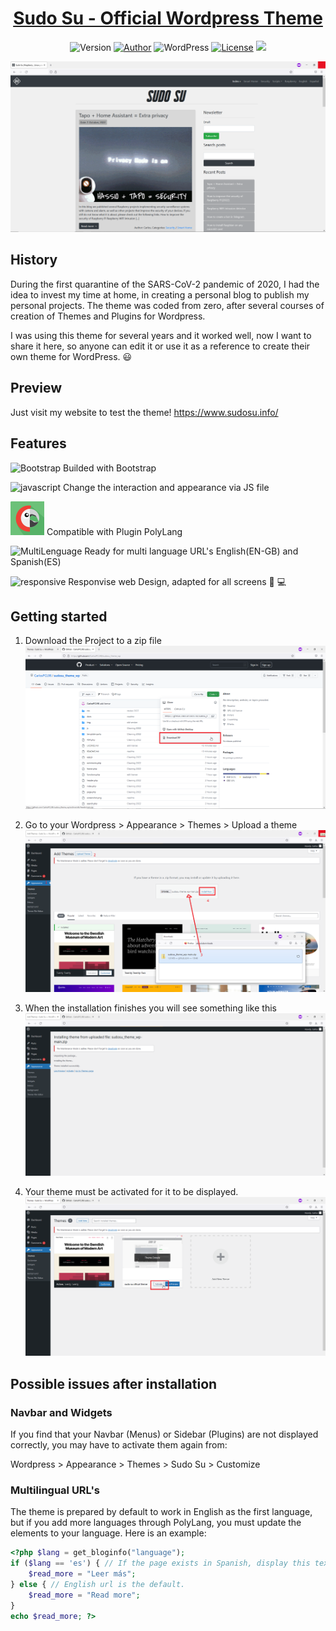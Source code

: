 <h1 align="center"><a href="https://www.sudosu.info" target="_blank">Sudo Su - Official Wordpress Theme</a></h1>

<p align="center">
<img alt="Version" src="https://img.shields.io/badge/version-1.3-3f51b5.svg?style=flat-square"/>
<a href="https://www.sudosu.info/"><img alt="Author" src="https://img.shields.io/badge/author-Carlos-red.svg?style=flat-square"/></a>
<img alt="WordPress" src="https://img.shields.io/badge/WordPress-5.0%2B-blue.svg?style=flat-square"/>
<a href="https://github.com/yrccondor/mdx/blob/master/LICENSE"><img alt="License" src="https://img.shields.io/badge/license-GPL%20V3.0-orange.svg?style=flat-square"/></a>
<a href="https://app.fossa.io/projects/git%2Bgithub.com%2Fyrccondor%2Fmdx?ref=badge_shield" alt="FOSSA Status"><img src="https://app.fossa.io/api/projects/git%2Bgithub.com%2Fyrccondor%2Fmdx.svg?type=shield"/></a>
</p>

![screenshot.png](docs/screenshot.png)

## History

During the first quarantine of the SARS-CoV-2 pandemic of 2020, I had the idea to invest my time at home, in creating a personal blog to publish my personal projects. The theme was coded from zero, after several courses of creation of Themes and Plugins for Wordpress.

I was using this theme for several years and it worked well, now I want to share it here, so anyone can edit it or use it as a reference to create their own theme for WordPress. :smiley:

## Preview

Just visit my website to test the theme! https://www.sudosu.info/

## Features

<img alt="Bootstrap" src="https://upload.wikimedia.org/wikipedia/commons/thumb/b/b2/Bootstrap_logo.svg/2560px-Bootstrap_logo.svg.png" width="32" height="27"/> Builded with Bootstrap

<img alt="javascript" src="https://swiperjs.com/images/libs/js.svg" width="32" height="27"/> Change the interaction and appearance via JS file

<img alt="PolyLang" src="https://raw.githubusercontent.com/polylang/polylang/6d660cdda735d759bc502256270ae09cdee9199c/.github/assets/polylang-logo.svg"/> Compatible with Plugin PolyLang

<img alt="MultiLenguage" src="https://cdn-icons-png.flaticon.com/512/3898/3898150.png" width="27" height="27"/> Ready for multi language URL's English(EN-GB) and Spanish(ES)

<img alt="responsive" src="https://icon-library.com/images/website-design-icon/website-design-icon-8.jpg" width="27" height="27"/> Responvise web Design, adapted for all screens :iphone: :computer:

## Getting started
1. Download the Project to a zip file
![step1.png](docs/step1.png)

2. Go to your Wordpress > Appearance > Themes > Upload a theme 
![step2.png](docs/step2.png)

3. When the installation finishes you will see something like this
![step3.png](docs/step3.png)

4. Your theme must be activated for it to be displayed.
![step4.png](docs/step4.png)

## Possible issues after installation
### Navbar and Widgets

If you find that your Navbar (Menus) or Sidebar (Plugins) are not displayed correctly, you may have to activate them again from:

Wordpress > Appearance > Themes > Sudo Su > Customize

### Multilingual URL's

The theme is prepared by default to work in English as the first language, but if you add more languages through PolyLang, you must update the elements to your language.  Here is an example:

```php
<?php $lang = get_bloginfo("language");
if ($lang == 'es') { // If the page exists in Spanish, display this text
    $read_more = "Leer más";
} else { // English url is the default. 
    $read_more = "Read more";
}
echo $read_more; ?>
